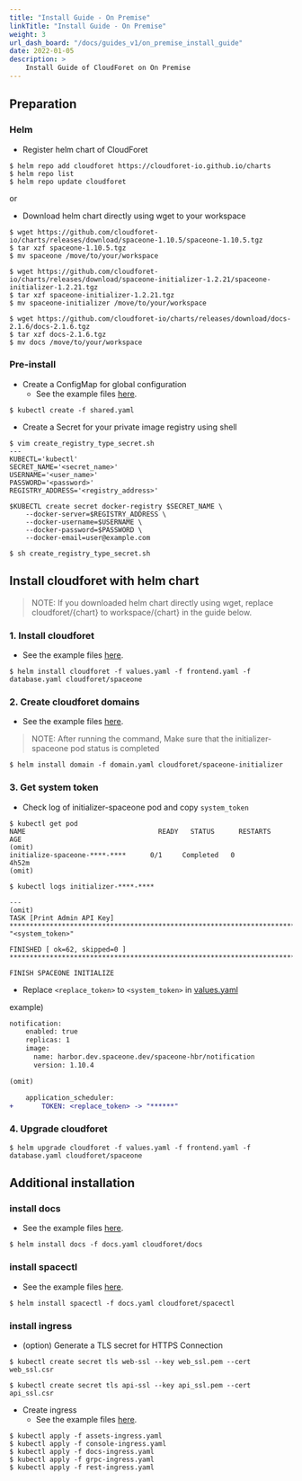 ```yaml
---
title: "Install Guide - On Premise"
linkTitle: "Install Guide - On Premise"
weight: 3
url_dash_board: "/docs/guides_v1/on_premise_install_guide"
date: 2022-01-05
description: >
    Install Guide of CloudForet on On Premise
---
```


## Preparation

### Helm
- Register helm chart of CloudForet

```shell
$ helm repo add cloudforet https://cloudforet-io.github.io/charts
$ helm repo list
$ helm repo update cloudforet
```
or
- Download helm chart directly using wget to your workspace

```shell
$ wget https://github.com/cloudforet-io/charts/releases/download/spaceone-1.10.5/spaceone-1.10.5.tgz
$ tar xzf spaceone-1.10.5.tgz
$ mv spaceone /move/to/your/workspace
```
```shell
$ wget https://github.com/cloudforet-io/charts/releases/download/spaceone-initializer-1.2.21/spaceone-initializer-1.2.21.tgz
$ tar xzf spaceone-initializer-1.2.21.tgz
$ mv spaceone-initializer /move/to/your/workspace
```
```shell
$ wget https://github.com/cloudforet-io/charts/releases/download/docs-2.1.6/docs-2.1.6.tgz
$ tar xzf docs-2.1.6.tgz
$ mv docs /move/to/your/workspace
```

### Pre-install
- Create a ConfigMap for global configuration
    - See the example files [here](https://github.com/cloudforet-io/charts/blob/master/examples/v1.10.5/on-premise/pre-install/shared.yaml).
```shell
$ kubectl create -f shared.yaml
```

- Create a Secret for your private image registry using shell
```shell
$ vim create_registry_type_secret.sh
---
KUBECTL='kubectl'
SECRET_NAME='<secret_name>'
USERNAME='<user_name>'
PASSWORD='<password>'
REGISTRY_ADDRESS='<registry_address>'

$KUBECTL create secret docker-registry $SECRET_NAME \
    --docker-server=$REGISTRY_ADDRESS \
    --docker-username=$USERNAME \
    --docker-password=$PASSWORD \
    --docker-email=user@example.com
```

```shell
$ sh create_registry_type_secret.sh
```

## Install cloudforet with helm chart

> NOTE: If you downloaded helm chart directly using wget, replace cloudforet/{chart} to workspace/{chart} in the guide below.

### 1. Install cloudforet
- See the example files [here](https://github.com/cloudforet-io/charts/tree/master/examples/v1.10.5/on-premise/spaceone).
```shell
$ helm install cloudforet -f values.yaml -f frontend.yaml -f database.yaml cloudforet/spaceone
```

### 2. Create cloudforet domains
- See the example files [here](https://github.com/cloudforet-io/charts/blob/master/examples/v1.10.5/on-premise/spaceone-domain/domain.yaml).

> NOTE: After running the command, Make sure that the initializer-spaceone pod status is completed 
```shell
$ helm install domain -f domain.yaml cloudforet/spaceone-initializer
```

### 3. Get system token
- Check log of initializer-spaceone pod and copy `system_token`
```shell
$ kubectl get pod
NAME                                 READY   STATUS      RESTARTS        AGE
(omit)
initialize-spaceone-****-****      0/1     Completed   0               4h52m
(omit)
```
```shell
$ kubectl logs initializer-****-****

---
(omit)
TASK [Print Admin API Key] *********************************************************************************************
"<system_token>"

FINISHED [ ok=62, skipped=0 ] ******************************************************************************************

FINISH SPACEONE INITIALIZE
```
- Replace `<replace_token>` to `<system_token>` in [values.yaml](https://github.com/cloudforet-io/charts/blob/master/examples/v1.10.5/on-premise/spaceone/values.yaml#L321)

example)
```diff
notification:
    enabled: true
    replicas: 1
    image:
      name: harbor.dev.spaceone.dev/spaceone-hbr/notification
      version: 1.10.4

(omit)

    application_scheduler:
+       TOKEN: <replace_token> -> "******"

```

### 4. Upgrade cloudforet
```shell
$ helm upgrade cloudforet -f values.yaml -f frontend.yaml -f database.yaml cloudforet/spaceone
```

## Additional installation

### install docs
- See the example files [here](https://github.com/cloudforet-io/charts/blob/master/examples/v1.10.5/on-premise/additional/eco/docs.yaml).
```shell
$ helm install docs -f docs.yaml cloudforet/docs
```

### install spacectl
- See the example files [here](https://github.com/cloudforet-io/charts/blob/master/examples/v1.10.5/on-premise/additional/eco/spacectl.yaml).
```shell
$ helm install spacectl -f docs.yaml cloudforet/spacectl
```

### install ingress
- (option) Generate a TLS secret for HTTPS Connection
```shell
$ kubectl create secret tls web-ssl --key web_ssl.pem --cert web_ssl.csr
```
```shell
$ kubectl create secret tls api-ssl --key api_ssl.pem --cert api_ssl.csr
```

- Create ingress
    - See the example files [here](https://github.com/cloudforet-io/charts/tree/master/examples/v1.10.5/on-premise/additional/ingress).
```shell
$ kubectl apply -f assets-ingress.yaml
$ kubectl apply -f console-ingress.yaml
$ kubectl apply -f docs-ingress.yaml
$ kubectl apply -f grpc-ingress.yaml
$ kubectl apply -f rest-ingress.yaml
```